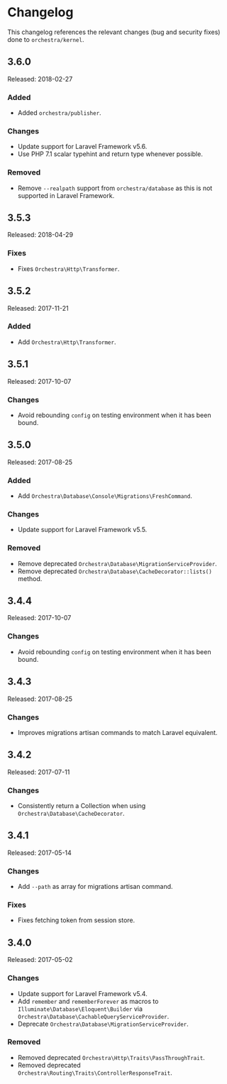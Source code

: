 # Changelog

This changelog references the relevant changes (bug and security fixes) done to `orchestra/kernel`.

## 3.6.0 

Released: 2018-02-27

### Added

* Added `orchestra/publisher`.

### Changes

* Update support for Laravel Framework v5.6.
* Use PHP 7.1 scalar typehint and return type whenever possible.

### Removed

* Remove `--realpath` support from `orchestra/database` as this is not supported in Laravel Framework.

## 3.5.3

Released: 2018-04-29

### Fixes

* Fixes `Orchestra\Http\Transformer`.

## 3.5.2

Released: 2017-11-21

### Added

* Add `Orchestra\Http\Transformer`.

## 3.5.1

Released: 2017-10-07

### Changes

* Avoid rebounding `config` on testing environment when it has been bound.

## 3.5.0

Released: 2017-08-25

### Added

* Add `Orchestra\Database\Console\Migrations\FreshCommand`.

### Changes

* Update support for Laravel Framework v5.5.

### Removed

* Remove deprecated `Orchestra\Database\MigrationServiceProvider`.
* Remove deprecated `Orchestra\Database\CacheDecorator::lists()` method.

## 3.4.4

Released: 2017-10-07

### Changes

* Avoid rebounding `config` on testing environment when it has been bound.

## 3.4.3

Released: 2017-08-25

### Changes

* Improves migrations artisan commands to match Laravel equivalent.

## 3.4.2

Released: 2017-07-11

### Changes

* Consistently return a Collection when using `Orchestra\Database\CacheDecorator`.

## 3.4.1

Released: 2017-05-14

### Changes

* Add `--path` as array for migrations artisan command.

### Fixes

* Fixes fetching token from session store.

## 3.4.0

Released: 2017-05-02

### Changes

* Update support for Laravel Framework v5.4.
* Add `remember` and `rememberForever` as macros to `Illuminate\Database\Eloquent\Builder` via `Orchestra\Database\CachableQueryServiceProvider`.
* Deprecate `Orchestra\Database\MigrationServiceProvider`.

### Removed

* Removed deprecated `Orchestra\Http\Traits\PassThroughTrait`.
* Removed deprecated `Orchestra\Routing\Traits\ControllerResponseTrait`.
